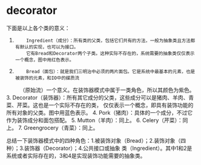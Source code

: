 # decorator
下面是以上各个类的意义：
1.         Ingredient（成分）：所有类的父类，包括它们共有的方法，一般为抽象类且方法都有默认的实现，也可以为接口。
           它有Bread和Decorator两个子类。这种实际不存在的，系统需要的抽象类仅仅表示一个概念，图中用红色表示。
2.         Bread（面包）：就是我们三明治中必须的两片面包。它是系统中最基本的元素，也是被装饰的元素，和IO中的媒质流
          （原始流）一个意义。在装饰器模式中属于一类角色，所以其颜色为紫色。
3.         Decorator（装饰器）：所有其它成分的父类，这些成分可以是猪肉、羊肉、青菜、芹菜。这也是一个实际不存在的类，
           仅仅表示一个概念，即具有装饰功能的所有对象的父类。图中用蓝色表示。
4.         Pork（猪肉）：具体的一个成分，不过它作为装饰成分和面包搭配。
5.         Mutton（羊肉）：同上。
6.         Celery（芹菜）：同上。
7.         Greengrocery（青菜）：同上。

总结一下装饰器模式中的四种角色：1.被装饰对象（Bread）；2.装饰对象（四种）；3.装饰器（Decorator）；4.公共接口或抽象
类（Ingredient）。其中1和2是系统或者实际存在的，3和4是实现装饰功能需要的抽象类。
